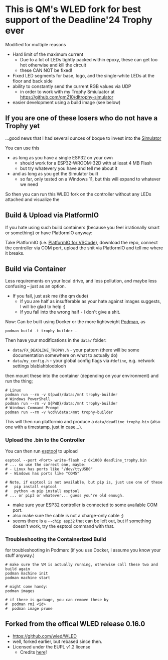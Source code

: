 # This is QM's WLED fork for best support of the Deadline'24 Trophy ever
Modified for multiple reasons
 * Hard limit of the maximum current
   * Due to a lot of LEDs tightly packed within epoxy, these can get too hot otherwise and kill the circuit
   * these CAN NOT be fixed!
 * Fixed LED segments for base, logo, and the single-white LEDs at the floor and back side
 * ability to constantly send the current RGB values via UDP
   * in order to work with my Trophy Smiuluator at https://github.com/qm210/dltrophy-simulator
 * easier development using a build image (see below)

## If you are one of these losers who do not have a Trophy yet
...good news that I had several ounces of boque to invest into the [Simulator](https://github.com/qm210/dltrophy-simulator)

You can use this
* as long as you have a single ESP32 on your own
  * should work for a ESP32-WROOM-32D with at least 4 MB Flash
  * but try whatevery you have and tell me about it
* and as long as you get the Simulator built
  * so far, only tested on a Windows 11, but this will expand to whatever we need

So then you can run this WLED fork on the controller without any LEDs attached and visualize the


## Build & Upload via PlatformIO
If you hate using such build containers (because you feel irrationally smart or something) or have PlatformIO anyway:

Take PlatformIO (i.e. [PlatformIO for VSCode](https://platformio.org/install/ide?install=vscode)), download the repo, connect the controller via COM port, upload the shit via PlatformIO and tell me where it breaks.

## Build via Container
Less requirements on your local drive, and less pollution, and maybe less confusing – just as an option.
 * If you fail, just ask me (the qm dude)
   * If you are half as insufferable as your hate against images suggests, I will be glad to help :)
   * If you fall into the wrong half - I don't give a shit.

Now:
Can be built using Docker or the more lightweight [Podman](https://podman.io/docs/installation), as
```
podman build -t trophy-builder .
```
Then have your modifications in the `data/` folder:
 * `data/FX_DEADLINE_TROPHY.h` - your pattern (there will be some documentation somewhere on what to actually do)
 * `data/my_config.h` - your global config flags via `#define`, e.g. network settings blablahblooblooh

then mount these into the container (depending on your environment) and run the thing;
```
# Linux
podman run --rm -v $(pwd)/data:/mnt trophy-builder
# Windows PowerShell
podman run --rm -v ${PWD}/data:/mnt trophy-builder
# Windows Command Prompt
podman run --rm -v %cd%\data:/mnt trophy-builder
```
This will then run platformio and produce a `data/deadline_trophy.bin` (also one with a timestamp, just in case...).

### Upload the .bin to the Controller
You can then run [esptool](https://docs.espressif.com/projects/esptool/en/latest/esp32/esptool/flashing-firmware.html) to upload
```
esptool --port <Port> write-flash -z 0x1000 deadline_trophy.bin
# ... so use the correct one, maybe:
# - Linux has ports like "/dev/ttyUSB0"
# - Windows has ports like "COM5"

# Note, if esptool is not available, but pip is, just use one of these
#   pip install esptool
#   python -m pip install esptool
# ... or pip3 or whatever... guess you're old enough.
```
 * make sure your ESP32 controller is connected to some available COM port.
 * also make sure the cable is not a charge-only cable ;)
 * seems there is a `--chip esp32` that can be left out, but if something doesn't work, try the esptool command with that.

### Troubleshooting the Containerized Build
for troubleshooting in Podman: (if you use Docker, I assume you know your stuff anyway.)
```
# make sure the VM is actually running, otherwise call these two and build again
podman machine init
podman machine start

# might come handy:
podman images

# if there is garbage, you can remove these by
#  podman rmi <id>
#  podman image prune
```


## Forked from the offical WLED release 0.16.0
 * https://github.com/wled/WLED
 * well, forked earlier, but rebased since then.
 * Licensed under the EUPL v1.2 license
   * Credits [here](https://kno.wled.ge/about/contributors/)!

